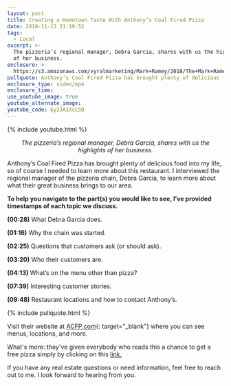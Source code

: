 ```yaml
---
layout: post
title: Creating a Hometown Taste With Anthony’s Coal Fired Pizza
date: 2018-11-13 21:19:52
tags:
  - Local
excerpt: >-
  The pizzeria’s regional manager, Debra Garcia, shares with us the highlights
  of her business.
enclosure: >-
  https://s3.amazonaws.com/vyralmarketing/Mark+Ramey/2018/The+Mark+Ramey+Group-+Interview+With+Debra+Garcia.mp4
pullquote: Anthony’s Coal Fired Pizza has brought plenty of delicious food into my life.
enclosure_type: video/mp4
enclosure_time:
use_youtube_image: true
youtube_alternate_image:
youtube_code: Gy2JA1XcL5Q
---
```


{% include youtube.html %}

<p style="text-align: center;"><em>The pizzeria’s regional manager, Debra Garcia, shares with us the highlights of her business.</em></p>

Anthony’s Coal Fired Pizza has brought plenty of delicious food into my life, so of course I needed to learn more about this restaurant. I interviewed the regional manager of the pizzeria chain, Debra Garcia, to learn more about what their great business brings to our area.

**To help you navigate to the part(s) you would like to see, I’ve provided timestamps of each topic we discuss.**

**(00:28)** What Debra Garcia does.

**(01:16)** Why the chain was started.

**(02:25)** Questions that customers ask (or should ask).

**(03:20)** Who their customers are.

**(04:13)** What’s on the menu other than pizza?

**(07:39)** Interesting customer stories.

**(09:48)** Restaurant locations and how to contact Anthony’s.

{% include pullquote.html %}

Visit their website at [ACFP.com](https://acfp.com/){: target="_blank"} where you can see menus, locations, and more.

What's more: they've given everybody who reads this a chance to get a free pizza simply by clicking on this <a href="http://www.acfp.com/rewards" target="_blank">link.</a>

If you have any real estate questions or need information, feel free to reach out to me. I look forward to hearing from you.